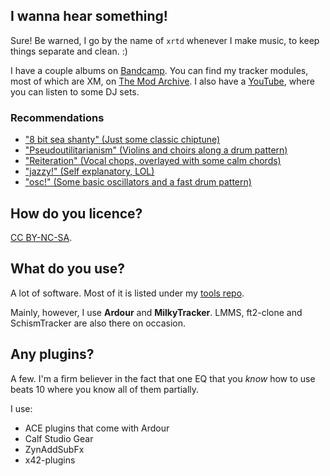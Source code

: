 ## I wanna hear something!

Sure! Be warned, I go by the name of `xrtd` whenever I make music, to keep things separate and clean. :)

I have a couple albums on [Bandcamp](https://xrtd.bandcamp.com/).
You can find my tracker modules, most of which are XM, on [The Mod Archive](https://modarchive.org/index.php?request=view_profile&query=95079).
I also have a [YouTube](https://www.youtube.com/@realxrtd), where you can listen to some DJ sets.

### Recommendations

- ["8 bit sea shanty" (Just some classic chiptune)](https://modarchive.org/module.php?199503)
- ["Pseudoutilitarianism" (Violins and choirs along a drum pattern)](https://xrtd.bandcamp.com/track/pseudoutilitarianism)
- ["Reiteration" (Vocal chops, overlayed with some calm chords)](https://xrtd.bandcamp.com/track/reiteration)
- ["jazzy!" (Self explanatory, LOL)](https://xrtd.bandcamp.com/track/jazzy)
- ["osc!" (Some basic oscillators and a fast drum pattern)](https://xrtd.bandcamp.com/track/osc)

## How do you licence?

[CC BY-NC-SA](https://creativecommons.org/licenses/by-nc-sa/3.0/).

## What do you use?

A lot of software. Most of it is listed under my [tools repo](https://github.com/bratpeki/tools).

Mainly, however, I use **Ardour** and **MilkyTracker**.
LMMS, ft2-clone and SchismTracker are also there on occasion.

## Any plugins?

A few.
I'm a firm believer in the fact that one EQ that you *know* how to use beats 10 where you know all of them partially.

I use:

- ACE plugins that come with Ardour
- Calf Studio Gear
- ZynAddSubFx
- x42-plugins